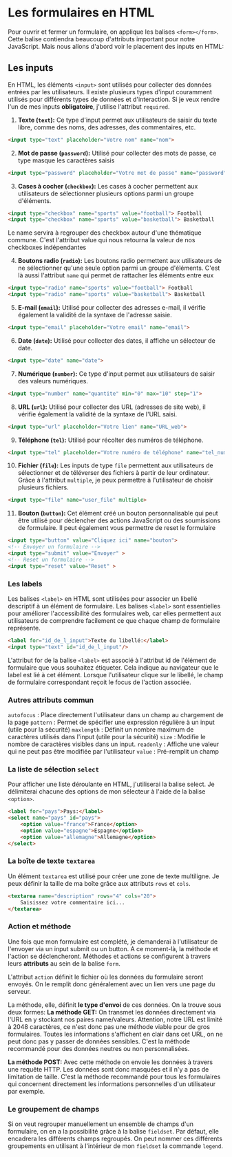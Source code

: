 # Les formulaires en HTML

Pour ouvrir et fermer un formulaire, on applique les balises `<form></form>`. Cette balise contiendra beaucoup d'attributs important pour notre JavaScript. Mais nous allons d'abord voir le placement des inputs en HTML:

## Les inputs

En HTML, les éléments `<input>` sont utilisés pour collecter des données entrées par les utilisateurs. Il existe plusieurs types d'input couramment utilisés pour différents types de données et d'interaction.
Si je veux rendre l'un de mes inputs **obligatoire**, j'utilise l'attribut `required`.

1. **Texte (`text`):** Ce type d'input permet aux utilisateurs de saisir du texte libre, comme des noms, des adresses, des commentaires, etc.

```html
<input type="text" placeholder="Votre nom" name="nom">
```

2. **Mot de passe (`password`):** Utilisé pour collecter des mots de passe, ce type masque les caractères saisis

```html
<input type="password" placeholder="Votre mot de passe" name="password">
```

3. **Cases à cocher (`checkbox`):** Les cases à cocher permettent aux utilisateurs de sélectionner plusieurs options parmi un groupe d'éléments.

```html
<input type="checkbox" name="sports" value="football"> Football
<input type="checkbox" name="sports" value="basketball"> Basketball
```

Le name servira à regrouper des checkbox autour d'une thématique commune. C'est l'attribut value qui nous retourna la valeur de nos checkboxes indépendantes

4. **Boutons radio (`radio`):** Les boutons radio permettent aux utilisateurs de ne sélectionner qu'une seule option parmi un groupe d'éléments. C'est là aussi l'attribut `name` qui permet de rattacher les éléments entre eux

```html
<input type="radio" name="sports" value="football"> Football
<input type="radio" name="sports" value="basketball"> Basketball
```

5. **E-mail (`email`):** Utilisé pour collecter des adresses e-mail, il vérifie également la validité de la syntaxe de l'adresse saisie.

```html
<input type="email" placeholder="Votre email" name="email">
```

6. **Date (`date`):** Utilisé pour collecter des dates, il affiche un sélecteur de date.

```html
<input type="date" name="date">
```

7. **Numérique (`number`):** Ce type d'input permet aux utilisateurs de saisir des valeurs numériques.

```html
<input type="number" name="quantite" min="0" max="10" step="1">
```

8. **URL (`url`):** Utilisé pour collecter des URL (adresses de site web), il vérifie également la validité de la syntaxe de l'URL saisi.

```html
<input type="url" placeholder="Votre lien" name="URL_web">
```

9. **Téléphone (`tel`):** Utilisé pour récolter des numéros de téléphone.
```html
<input type="tel" placeholder="Votre numéro de téléphone" name="tel_number">
```

10. **Fichier (`file`):** Les inputs de type `file` permettent aux utilisateurs de sélectionner et de téléverser des fichiers à partir de leur ordinateur.
Grâce à l'attribut `multiple`, je peux permettre à l'utilisateur de choisir plusieurs fichiers.
```html
<input type="file" name="user_file" multiple>
```

11. **Bouton (`button`):** Cet élément créé un bouton personnalisable qui peut être utilisé pour déclencher des actions JavaScript ou des soumissions de formulaire. Il peut également vous permettre de reset le formulaire

```html
<input type="button" value="Cliquez ici" name="bouton">
<!-- Envoyer un formulaire -->
<input type="submit" value="Envoyer" >
<!-- Reset un formulaire -->
<input type="reset" value="Reset" >
```

### Les labels

Les balises `<label>` en HTML sont utilisées pour associer un libellé descriptif à un élément de formulaire. Les balises `<label>` sont essentielles pour améliorer l'accessibilité des formulaires web, car elles permettent aux utilisateurs de comprendre facilement ce que chaque champ de formulaire représente.

```html
<label for="id_de_l_input">Texte du libellé:</label>
<input type="text" id="id_de_l_input"/>
```

L'attribut for de la balise `<label>` est associé à l'attribut id de l'élément de formulaire que vous souhaitez étiqueter. Cela indique au navigateur que le label est lié à cet élément. Lorsque l'utilisateur clique sur le libellé, le champ de formulaire correspondant reçoit le focus de l'action associée.

### Autres attributs commun

`autofocus` : Place directement l'utilisateur dans un champ au chargement de la page
`pattern` : Permet de spécifier une expression régulière à un input (utile pour la sécurité)
`maxlength` : Définit un nombre maximum de caractères utilisés dans l'input (utile pour la sécurité)
`size` : Modifie le nombre de caractères visibles dans un input.
`readonly` : Affiche une valeur qui ne peut pas être modifiée par l'utilisateur
`value` : Pré-remplit un champ

### La liste de sélection `select`

Pour afficher une liste déroulante en HTML, j'utiliserai la balise select. Je délimiterai chacune des options de mon sélecteur à l'aide de la balise `<option>`.

```html
<label for="pays">Pays:</label>
<select name="pays" id="pays">
    <option value="france">France</option>
    <option value="espagne">Espagne</option>
    <option value="allemagne">Allemagne</option>
</select>
```

### La boîte de texte `textarea`

Un élément `textarea` est utilisé pour créer une zone de texte multiligne. Je peux définir la taille de ma boîte grâce aux attributs `rows` et `cols`.

```html
<textarea name="description" rows="4" cols="20">
    Saisissez votre commentaire ici...
</textarea>
```

### Action et méthode

Une fois que mon formulaire est complété, je demanderai à l'utilisateur de l'envoyer via un input submit ou un button. A ce moment-là, la méthode et l'action se déclencheront. Méthodes et actions se configurent à travers leurs **attributs** au sein de la balise `form`.

L'attribut `action` définit le fichier où les données du formulaire seront envoyés. On le remplit donc généralement avec un lien vers une page du serveur.

La méthode, elle, définit **le type d'envoi** de ces données. On la trouve sous deux formes:
**La méthode GET:** On transmet les données directement via l'URL en y stockant nos paires name/valeurs. Attention, notre URL est limité à 2048 caractères, ce n'est donc pas une méthode viable pour de gros formulaires. Toutes les informations s'affichent en clair dans cet URL, on ne peut donc pas y passer de données sensibles. C'est la méthode recommandé pour des données neutres ou non personnalisées.

**La méthode POST:** Avec cette méthode on envoie les données à travers une requête HTTP. Les données sont donc masquées et il n'y a pas de limitation de taille. C'est la méthode recommandé pour tous les formulaires qui concernent directement les informations personnelles d'un utilisateur par exemple.

### Le groupement de champs

Si on veut regrouper manuellement un ensemble de champs d'un formulaire, on en a la possibilité grâce à la balise `fieldset`. Par défaut, elle encadrera les différents champs regroupés. On peut nommer ces différents groupements en utilisant à l'intérieur de mon `fieldset` la commande `legend`.



